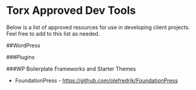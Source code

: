 # Torx Approved Dev Tools

Below is a list of approved resources for use in developing client projects. Feel free to add to this list as needed. 

##WordPress

###Plugins

###WP Boilerplate Frameworks and Starter Themes

* FoundationPress - https://github.com/olefredrik/FoundationPress
